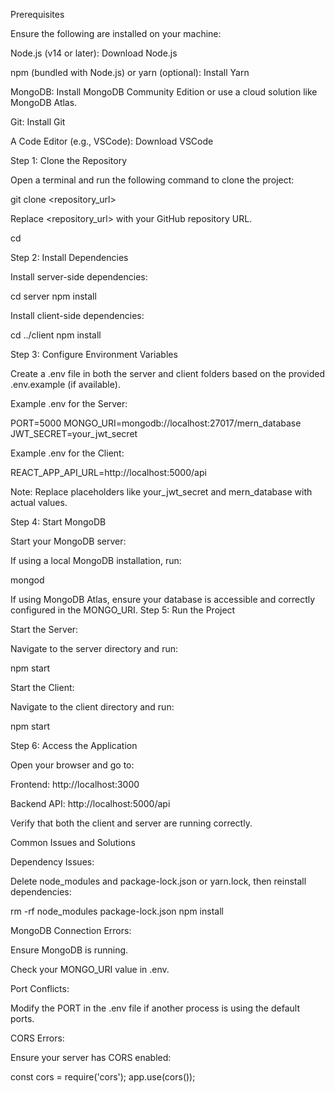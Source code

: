 Prerequisites

Ensure the following are installed on your machine:

Node.js (v14 or later): Download Node.js

npm (bundled with Node.js) or yarn (optional): Install Yarn

MongoDB: Install MongoDB Community Edition or use a cloud solution like MongoDB Atlas.

Git: Install Git

A Code Editor (e.g., VSCode): Download VSCode

Step 1: Clone the Repository

Open a terminal and run the following command to clone the project:

git clone <repository_url>

Replace <repository_url> with your GitHub repository URL.

cd <project-folder>

Step 2: Install Dependencies

Install server-side dependencies:

cd server
npm install

Install client-side dependencies:

cd ../client
npm install

Step 3: Configure Environment Variables

Create a .env file in both the server and client folders based on the provided .env.example (if available).

Example .env for the Server:

PORT=5000
MONGO_URI=mongodb://localhost:27017/mern_database
JWT_SECRET=your_jwt_secret

Example .env for the Client:

REACT_APP_API_URL=http://localhost:5000/api

Note: Replace placeholders like your_jwt_secret and mern_database with actual values.

Step 4: Start MongoDB

Start your MongoDB server:

If using a local MongoDB installation, run:

mongod

If using MongoDB Atlas, ensure your database is accessible and correctly configured in the MONGO_URI.
Step 5: Run the Project

Start the Server:

Navigate to the server directory and run:

npm start

Start the Client:

Navigate to the client directory and run:

npm start

Step 6: Access the Application

Open your browser and go to:

Frontend: http://localhost:3000

Backend API: http://localhost:5000/api

Verify that both the client and server are running correctly.

Common Issues and Solutions

Dependency Issues:

Delete node_modules and package-lock.json or yarn.lock, then reinstall dependencies:

rm -rf node_modules package-lock.json
npm install

MongoDB Connection Errors:

Ensure MongoDB is running.

Check your MONGO_URI value in .env.

Port Conflicts:

Modify the PORT in the .env file if another process is using the default ports.

CORS Errors:

Ensure your server has CORS enabled:

const cors = require('cors');
app.use(cors());
